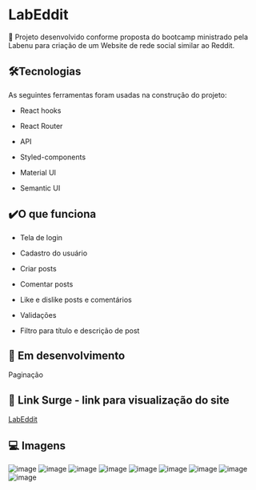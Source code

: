 # LabEddit

🚀  Projeto desenvolvido conforme proposta do bootcamp ministrado pela Labenu para criação de um Website de rede social similar ao Reddit.

## 🛠Tecnologias

As seguintes ferramentas foram usadas na construção do projeto:

* React hooks

* React Router

* API

* Styled-components

* Material UI

* Semantic UI

## ✔️O que funciona

* Tela de login

* Cadastro do usuário

* Criar posts

* Comentar posts

* Like e dislike posts e comentários

* Validações 

* Filtro para título e descrição de post

## 🚧 Em desenvolvimento

Paginação

## 🔗 Link Surge - link para visualização do site

[LabEddit](https://female-joke.surge.sh/login)


## 💻 Imagens
![image](https://user-images.githubusercontent.com/85976494/155639062-f702b275-c2f0-440a-865b-642e70c70eb0.png)
![image](https://user-images.githubusercontent.com/85976494/155639080-83363b68-dee4-4d31-8c13-95549d0eb1a1.png)
![image](https://user-images.githubusercontent.com/85976494/155639165-cc7c0779-ef46-4198-b0d1-2e03b22340f9.png)
![image](https://user-images.githubusercontent.com/85976494/155638902-a3bb0886-b16a-4841-9ccb-469788e854f4.png)
![image](https://user-images.githubusercontent.com/85976494/155638922-444148d1-6259-45a2-91d6-4a50853b5b05.png)
![image](https://user-images.githubusercontent.com/85976494/155638941-746b376c-364c-4874-b29e-0a178a209c64.png)
![image](https://user-images.githubusercontent.com/85976494/155639036-0b71b7e5-a2c7-4a16-9ce1-a07a4de73cb5.png)
![image](https://user-images.githubusercontent.com/85976494/155638985-f02ac223-d347-4c7e-9d1a-9805a06a4cb7.png)
![image](https://user-images.githubusercontent.com/85976494/155639260-91dc5d4b-bb47-48c4-ac96-171550a331c5.png)

